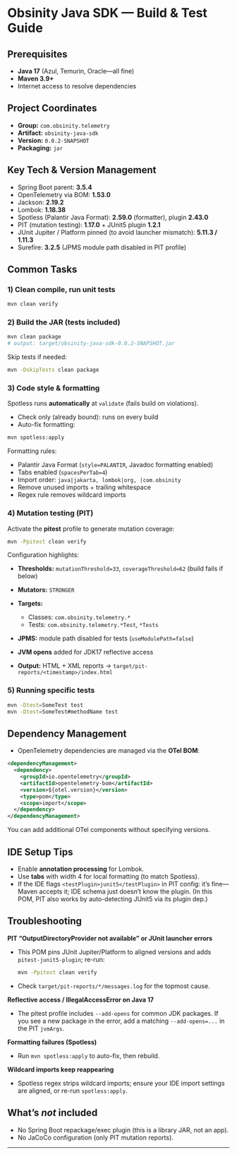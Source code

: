 # Obsinity Java SDK — Build & Test Guide

## Prerequisites

* **Java 17** (Azul, Temurin, Oracle—all fine)
* **Maven 3.9+**
* Internet access to resolve dependencies

## Project Coordinates

* **Group:** `com.obsinity.telemetry`
* **Artifact:** `obsinity-java-sdk`
* **Version:** `0.0.2-SNAPSHOT`
* **Packaging:** `jar`

## Key Tech & Version Management

* Spring Boot parent: **3.5.4**
* OpenTelemetry via BOM: **1.53.0**
* Jackson: **2.19.2**
* Lombok: **1.18.38**
* Spotless (Palantir Java Format): **2.59.0** (formatter), plugin **2.43.0**
* PIT (mutation testing): **1.17.0** + JUnit5 plugin **1.2.1**
* JUnit Jupiter / Platform pinned (to avoid launcher mismatch): **5.11.3 / 1.11.3**
* Surefire: **3.2.5** (JPMS module path disabled in PIT profile)

## Common Tasks

### 1) Clean compile, run unit tests

```bash
mvn clean verify
```

### 2) Build the JAR (tests included)

```bash
mvn clean package
# output: target/obsinity-java-sdk-0.0.2-SNAPSHOT.jar
```

Skip tests if needed:

```bash
mvn -DskipTests clean package
```

### 3) Code style & formatting

Spotless runs **automatically** at `validate` (fails build on violations).

* Check only (already bound): runs on every build
* Auto-fix formatting:

```bash
mvn spotless:apply
```

Formatting rules:

* Palantir Java Format (`style=PALANTIR`, Javadoc formatting enabled)
* Tabs enabled (`spacesPerTab=4`)
* Import order: `java|jakarta, lombok|org, |com.obsinity`
* Remove unused imports + trailing whitespace
* Regex rule removes wildcard imports

### 4) Mutation testing (PIT)

Activate the **pitest** profile to generate mutation coverage:

```bash
mvn -Ppitest clean verify
```

Configuration highlights:

* **Thresholds:** `mutationThreshold=33`, `coverageThreshold=62`
  (build fails if below)
* **Mutators:** `STRONGER`
* **Targets:**

    * Classes: `com.obsinity.telemetry.*`
    * Tests: `com.obsinity.telemetry.*Test`, `*Tests`
* **JPMS:** module path disabled for tests (`useModulePath=false`)
* **JVM opens** added for JDK17 reflective access
* **Output:** HTML + XML reports → `target/pit-reports/<timestamp>/index.html`

### 5) Running specific tests

```bash
mvn -Dtest=SomeTest test
mvn -Dtest=SomeTest#methodName test
```

## Dependency Management

* OpenTelemetry dependencies are managed via the **OTel BOM**:

```xml
<dependencyManagement>
  <dependency>
    <groupId>io.opentelemetry</groupId>
    <artifactId>opentelemetry-bom</artifactId>
    <version>${otel.version}</version>
    <type>pom</type>
    <scope>import</scope>
  </dependency>
</dependencyManagement>
```

You can add additional OTel components without specifying versions.

## IDE Setup Tips

* Enable **annotation processing** for Lombok.
* Use **tabs** with width 4 for local formatting (to match Spotless).
* If the IDE flags `<testPlugin>junit5</testPlugin>` in PIT config: it’s fine—Maven accepts it; IDE schema just doesn’t know the plugin. (In this POM, PIT also works by auto-detecting JUnit5 via its plugin dep.)

## Troubleshooting

**PIT “OutputDirectoryProvider not available” or JUnit launcher errors**

* This POM pins JUnit Jupiter/Platform to aligned versions and adds `pitest-junit5-plugin`; re-run:

  ```bash
  mvn -Ppitest clean verify
  ```
* Check `target/pit-reports/*/messages.log` for the topmost cause.

**Reflective access / IllegalAccessError on Java 17**

* The pitest profile includes `--add-opens` for common JDK packages. If you see a new package in the error, add a matching `--add-opens=...` in the PIT `jvmArgs`.

**Formatting failures (Spotless)**

* Run `mvn spotless:apply` to auto-fix, then rebuild.

**Wildcard imports keep reappearing**

* Spotless regex strips wildcard imports; ensure your IDE import settings are aligned, or re-run `spotless:apply`.

## What’s *not* included

* No Spring Boot repackage/exec plugin (this is a library JAR, not an app).
* No JaCoCo configuration (only PIT mutation reports).

---